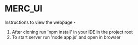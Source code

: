 # MERC_UI

Instructions to view the webpage - 

1. After cloning run 'npm install' in your IDE in the project root
2. To start server run 'node app.js' and open in browser